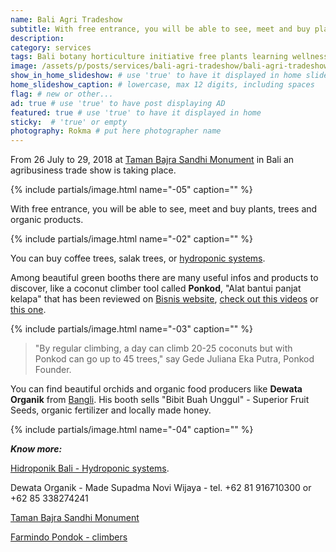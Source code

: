```yaml
---
name: Bali Agri Tradeshow
subtitle: With free entrance, you will be able to see, meet and buy plants, trees and organic products.
description:
category: services
tags: Bali botany horticulture initiative free plants learning wellness
image: /assets/p/posts/services/bali-agri-tradeshow/bali-agri-tradeshow.jpg
show_in_home_slideshow: # use 'true' to have it displayed in home slideshow
home_slideshow_caption: # lowercase, max 12 digits, including spaces
flag: # new or other...
ad: true # use 'true' to have post displaying AD
featured: true # use 'true' to have it displayed in home
sticky:  # 'true' or empty
photography: Rokma # put here photographer name
---
```


From 26 July to 29, 2018 at [Taman Bajra Sandhi Monument](https://goo.gl/maps/Am5UzTVAaHz) in Bali an agribusiness trade show is taking place.


{% include partials/image.html name="-05" caption="" %}

With free entrance, you will be able to see, meet and buy plants, trees and organic products.

{% include partials/image.html name="-02" caption="" %}

You can buy coffee trees, salak trees, or [hydroponic systems](http://hidroponikbali.com).

Among beautiful green booths there are many useful infos and products to discover, like a coconut climber tool called **Ponkod**, "Alat bantui panjat kelapa" that has been reviewed on [Bisnis website](http://entrepreneur.bisnis.com/read/20180204/263/734055/peluang-usaha-berkat-inovasi-produk-ini-panjat-kelapa-selihai-tupai-), [check out this videos](https://youtu.be/K-RCTw9p6DU) or [this one](https://youtu.be/dcWB8dHKIak).


{% include partials/image.html name="-03" caption="" %}

>"By regular climbing, a day can climb 20-25 coconuts but with Ponkod can go up to 45 trees," say Gede Juliana Eka Putra, Ponkod Founder.

You can find beautiful orchids and organic food producers like **Dewata Organik** from [Bangli](https://goo.gl/maps/9sxcDHEaALw). His booth sells "Bibit Buah Unggul" - Superior Fruit Seeds, organic fertilizer and locally made honey.


{% include partials/image.html name="-04" caption="" %}


**_Know more:_**

[Hidroponik Bali - Hydroponic systems](http://hidroponikbali.com).

Dewata Organik - Made Supadma Novi Wijaya - tel. +62 81 916710300 or +62 85 338274241

[Taman Bajra Sandhi Monument](https://goo.gl/maps/Am5UzTVAaHz)

[Farmindo Pondok - climbers](http://www.farmintek.com)
